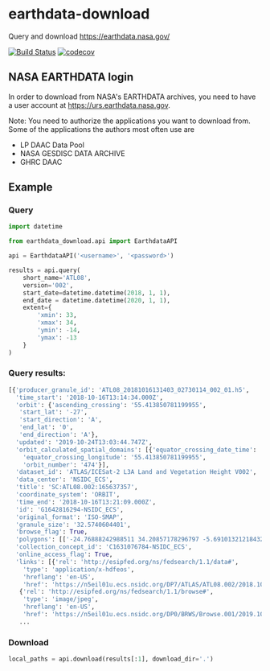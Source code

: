 # earthdata-download
Query and download https://earthdata.nasa.gov/

[![Build Status](https://travis-ci.org/DHI-GRAS/earthdata-download.svg?branch=master)](https://travis-ci.org/DHI-GRAS/earthdata-download)
[![codecov](https://codecov.io/gh/DHI-GRAS/earthdata-download/branch/master/graph/badge.svg)](https://codecov.io/gh/DHI-GRAS/earthdata-download)


## NASA EARTHDATA login

In order to download from NASA's EARTHDATA archives, you need to have a user account at
https://urs.earthdata.nasa.gov.

Note: You need to authorize the applications you want to download from.
Some of the applications the authors most often use are

* LP DAAC Data Pool
* NASA GESDISC DATA ARCHIVE
* GHRC DAAC


## Example

### Query

```python
import datetime

from earthdata_download.api import EarthdataAPI

api = EarthdataAPI('<username>', '<password>')

results = api.query(
    short_name='ATL08', 
    version='002', 
    start_date=datetime.datetime(2018, 1, 1), 
    end_date = datetime.datetime(2020, 1, 1), 
    extent={
        'xmin': 33,
        'xmax': 34,
        'ymin': -14,
        'ymax': -13
    }
)
```

### Query results:

```python
[{'producer_granule_id': 'ATL08_20181016131403_02730114_002_01.h5',
  'time_start': '2018-10-16T13:14:34.000Z',
  'orbit': {'ascending_crossing': '55.413850781199955',
   'start_lat': '-27',
   'start_direction': 'A',
   'end_lat': '0',
   'end_direction': 'A'},
  'updated': '2019-10-24T13:03:44.747Z',
  'orbit_calculated_spatial_domains': [{'equator_crossing_date_time': '2018-10-16T11:46:46.152Z',
    'equator_crossing_longitude': '55.413850781199955',
    'orbit_number': '474'}],
  'dataset_id': 'ATLAS/ICESat-2 L3A Land and Vegetation Height V002',
  'data_center': 'NSIDC_ECS',
  'title': 'SC:ATL08.002:165637357',
  'coordinate_system': 'ORBIT',
  'time_end': '2018-10-16T13:21:09.000Z',
  'id': 'G1642816294-NSIDC_ECS',
  'original_format': 'ISO-SMAP',
  'granule_size': '32.5740604401',
  'browse_flag': True,
  'polygons': [['-24.76888242988511 34.20857178296797 -5.691013212184329 32.250371699159686 0.3504762159254447 31.643708062678925 0.36178165902088644 31.967454018741257 -5.67965210174744 32.57570980728119 -24.75643243655077 34.56504726611832 -24.76888242988511 34.20857178296797']],
  'collection_concept_id': 'C1631076784-NSIDC_ECS',
  'online_access_flag': True,
  'links': [{'rel': 'http://esipfed.org/ns/fedsearch/1.1/data#',
    'type': 'application/x-hdfeos',
    'hreflang': 'en-US',
    'href': 'https://n5eil01u.ecs.nsidc.org/DP7/ATLAS/ATL08.002/2018.10.16/ATL08_20181016131403_02730114_002_01.h5'},
   {'rel': 'http://esipfed.org/ns/fedsearch/1.1/browse#',
    'type': 'image/jpeg',
    'hreflang': 'en-US',
    'href': 'https://n5eil01u.ecs.nsidc.org/DP0/BRWS/Browse.001/2019.10.02/ATL08_20181016131403_02730114_002_01_BRW.default.default1.jpg'},
   ...
```

### Download

```python
local_paths = api.download(results[:1], download_dir='.')
```
